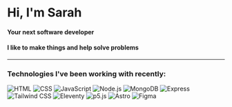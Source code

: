 # Hi, I'm Sarah

#### Your next software developer

#### I like to make things and help solve problems

---

### Technologies I've been working with recently:

![HTML](https://img.shields.io/badge/html-E34F26?style=for-the-badge&logo=html5&logoColor=white)
![CSS](https://img.shields.io/badge/css-1572B6?style=for-the-badge&logo=css3&logoColor=white)
![JavaScript](https://img.shields.io/badge/javascript-F7DF1E?style=for-the-badge&logo=javascript&logoColor=white)
![Node.js](https://img.shields.io/badge/node-339933?style=for-the-badge&logo=node.js&logoColor=white)
![MongoDB](https://img.shields.io/badge/mongodb-47A248?style=for-the-badge&logo=mongodb&logoColor=white)
![Express](https://img.shields.io/badge/express-000000?style=for-the-badge&logo=express&logoColor=white)
![Tailwind CSS](https://img.shields.io/badge/tailwindcss-06B6D4?style=for-the-badge&logo=tailwindcss&logoColor=white)
![Eleventy](https://img.shields.io/badge/eleventy-000000?style=for-the-badge&logo=eleventy&logoColor=white)
![p5.js](https://img.shields.io/badge/p5.js-ed225d?style=for-the-badge&logo=p5.js&logoColor=white)
![Astro](https://img.shields.io/badge/astro-BC52EE?style=for-the-badge&logo=astro&logoColor=white)
![Figma](https://img.shields.io/badge/figma-f24e1e?style=for-the-badge&logo=figma&logoColor=white)

<!-- ![React](https://img.shields.io/badge/react-61DAFB?style=for-the-badge&logo=react&logoColor=white)
![Next.js](https://img.shields.io/badge/Next-black?style=for-the-badge&logo=next.js&logoColor=white)
![WordPress](https://img.shields.io/badge/wordpress-21759B?style=for-the-badge&logo=wordpress&logoColor=white)
![Webflow](https://img.shields.io/badge/webflow-4353ff?style=for-the-badge&logo=webflow&logoColor=white)
![Bootstrap](https://img.shields.io/badge/bootstrap-7952B3?style=for-the-badge&logo=bootstrap&logoColor=white) -->
